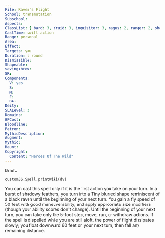 ```yaml
---
File: Raven's Flight
School: transmutation
Subschool: 
Aspects: 
ClassList: { bard: 3, druid: 3, inquisitor: 3, magus: 2, ranger: 2, shaman: 2, sorcerer: 2, wizard: 2, witch: 2 }
CastTime: swift action
Range: personal
Area: 
Effect: 
Targets: you
Duration: 1 round
Dismissible: 
Shapeable: 
SavingThrow: 
SR: 
Components:
  V: yes
  S: 
  M: 
  F: 
  DF: 
Deity: 
SLALevel: 2
Domains: 
GPCost: 
Bloodline: 
Patron: 
MythicDescription: 
Augment: 
Mythic: 
Haunt: 
Copyright:
  Content: "Heroes Of The Wild"
---
```

Brief:: 

```dataviewjs
customJS.Spell.printWiki(dv)
```

You can cast this spell only if it is the first action you take on your turn. In a burst of shadowy feathers, you turn into a Tiny blurred shape reminiscent of a black raven until the beginning of your next turn. You gain a fly speed of 50 feet with good maneuverability, and apply appropriate size modifiers (though your ability scores don't change). Until the beginning of your next turn, you can take only the 5-foot step, move, run, or withdraw actions. If the spell is dispelled while you are still aloft, the power of flight dissipates slowly; you float downward 60 feet on your next turn, then fall any remaining distance.
